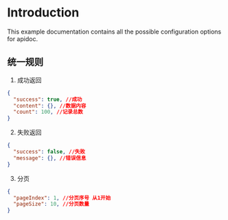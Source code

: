 # Introduction

This example documentation contains all the possible configuration options for apidoc.

## 统一规则
1. 成功返回
```json
{
  "success": true, //成功
  "content": {}, //数据内容
  "count": 100, //记录总数
}
```
2. 失败返回
```json
{
  "success": false, //失败
  "message": {}, //错误信息
}
```
3. 分页
```json
{
  "pageIndex": 1, //分页序号 从1开始
  "pageSize": 10, //分页数量
}
```
